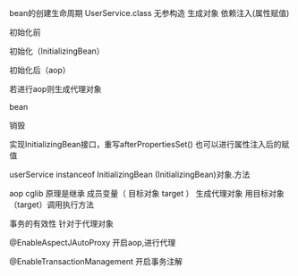 bean的创建生命周期
UserService.class
无参构造
生成对象
依赖注入(属性赋值)

初始化前

初始化（InitializingBean）

初始化后（aop）

若进行aop则生成代理对象

bean

销毁




实现InitializingBean接口，重写afterPropertiesSet()
也可以进行属性注入后的赋值


userService instanceof InitializingBean   (InitializingBean)对象.方法


aop  cglib  原理是继承  成员变量（  目标对象  target ）  生成代理对象   用目标对象（target）调用执行方法

事务的有效性   针对于代理对象


@EnableAspectJAutoProxy  开启aop,进行代理

@EnableTransactionManagement   开启事务注解
